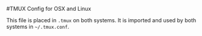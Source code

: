 #TMUX Config for OSX and Linux

This file is placed in `.tmux` on both systems.  It is imported and used by both
systems in `~/.tmux.conf`.
